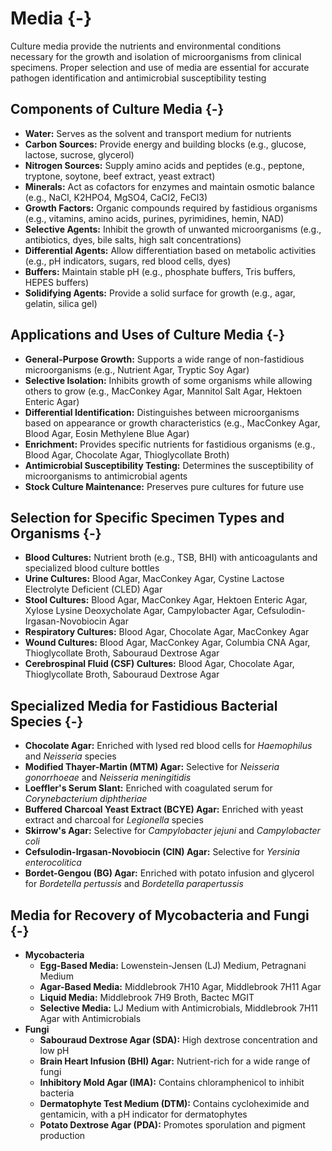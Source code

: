 # Media {-}

Culture media provide the nutrients and environmental conditions necessary for the growth and isolation of microorganisms from clinical specimens. Proper selection and use of media are essential for accurate pathogen identification and antimicrobial susceptibility testing

## **Components of Culture Media** {-}

*   **Water:** Serves as the solvent and transport medium for nutrients
*   **Carbon Sources:** Provide energy and building blocks (e.g., glucose, lactose, sucrose, glycerol)
*   **Nitrogen Sources:** Supply amino acids and peptides (e.g., peptone, tryptone, soytone, beef extract, yeast extract)
*   **Minerals:** Act as cofactors for enzymes and maintain osmotic balance (e.g., NaCl, K2HPO4, MgSO4, CaCl2, FeCl3)
*   **Growth Factors:** Organic compounds required by fastidious organisms (e.g., vitamins, amino acids, purines, pyrimidines, hemin, NAD)
*   **Selective Agents:** Inhibit the growth of unwanted microorganisms (e.g., antibiotics, dyes, bile salts, high salt concentrations)
*   **Differential Agents:** Allow differentiation based on metabolic activities (e.g., pH indicators, sugars, red blood cells, dyes)
*   **Buffers:** Maintain stable pH (e.g., phosphate buffers, Tris buffers, HEPES buffers)
*   **Solidifying Agents:** Provide a solid surface for growth (e.g., agar, gelatin, silica gel)

## **Applications and Uses of Culture Media** {-}

*   **General-Purpose Growth:** Supports a wide range of non-fastidious microorganisms (e.g., Nutrient Agar, Tryptic Soy Agar)
*   **Selective Isolation:** Inhibits growth of some organisms while allowing others to grow (e.g., MacConkey Agar, Mannitol Salt Agar, Hektoen Enteric Agar)
*   **Differential Identification:** Distinguishes between microorganisms based on appearance or growth characteristics (e.g., MacConkey Agar, Blood Agar, Eosin Methylene Blue Agar)
*   **Enrichment:** Provides specific nutrients for fastidious organisms (e.g., Blood Agar, Chocolate Agar, Thioglycollate Broth)
*   **Antimicrobial Susceptibility Testing:** Determines the susceptibility of microorganisms to antimicrobial agents
*   **Stock Culture Maintenance:** Preserves pure cultures for future use

## **Selection for Specific Specimen Types and Organisms** {-}

*   **Blood Cultures:** Nutrient broth (e.g., TSB, BHI) with anticoagulants and specialized blood culture bottles
*   **Urine Cultures:** Blood Agar, MacConkey Agar, Cystine Lactose Electrolyte Deficient (CLED) Agar
*   **Stool Cultures:** Blood Agar, MacConkey Agar, Hektoen Enteric Agar, Xylose Lysine Deoxycholate Agar, Campylobacter Agar, Cefsulodin-Irgasan-Novobiocin Agar
*   **Respiratory Cultures:** Blood Agar, Chocolate Agar, MacConkey Agar
*   **Wound Cultures:** Blood Agar, MacConkey Agar, Columbia CNA Agar, Thioglycollate Broth, Sabouraud Dextrose Agar
*   **Cerebrospinal Fluid (CSF) Cultures:** Blood Agar, Chocolate Agar, Thioglycollate Broth, Sabouraud Dextrose Agar

## **Specialized Media for Fastidious Bacterial Species** {-}

*   **Chocolate Agar:** Enriched with lysed red blood cells for *Haemophilus* and *Neisseria* species
*   **Modified Thayer-Martin (MTM) Agar:** Selective for *Neisseria gonorrhoeae* and *Neisseria meningitidis*
*   **Loeffler's Serum Slant:** Enriched with coagulated serum for *Corynebacterium diphtheriae*
*   **Buffered Charcoal Yeast Extract (BCYE) Agar:** Enriched with yeast extract and charcoal for *Legionella* species
*   **Skirrow's Agar:** Selective for *Campylobacter jejuni* and *Campylobacter coli*
*   **Cefsulodin-Irgasan-Novobiocin (CIN) Agar:** Selective for *Yersinia enterocolitica*
*   **Bordet-Gengou (BG) Agar:** Enriched with potato infusion and glycerol for *Bordetella pertussis* and *Bordetella parapertussis*

## **Media for Recovery of Mycobacteria and Fungi** {-}

*   **Mycobacteria**
    *   **Egg-Based Media:** Lowenstein-Jensen (LJ) Medium, Petragnani Medium
    *   **Agar-Based Media:** Middlebrook 7H10 Agar, Middlebrook 7H11 Agar
    *   **Liquid Media:** Middlebrook 7H9 Broth, Bactec MGIT
    *   **Selective Media:** LJ Medium with Antimicrobials, Middlebrook 7H11 Agar with Antimicrobials
*   **Fungi**
    *   **Sabouraud Dextrose Agar (SDA):** High dextrose concentration and low pH
    *   **Brain Heart Infusion (BHI) Agar:** Nutrient-rich for a wide range of fungi
    *   **Inhibitory Mold Agar (IMA):** Contains chloramphenicol to inhibit bacteria
    *   **Dermatophyte Test Medium (DTM):** Contains cycloheximide and gentamicin, with a pH indicator for dermatophytes
    *   **Potato Dextrose Agar (PDA):** Promotes sporulation and pigment production

